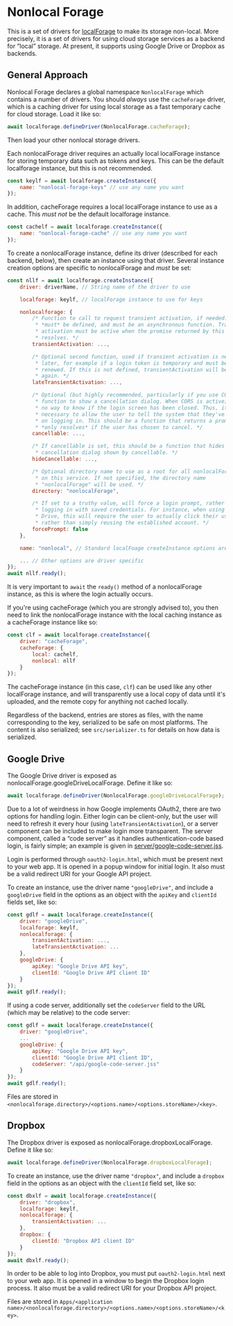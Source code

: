 # Nonlocal Forage

This is a set of drivers for
[localForage](https://github.com/localForage/localForage) to make its storage
non-local. More precisely, it is a set of drivers for using cloud storage
services as a backend for “local” storage. At present, it supports using Google
Drive or Dropbox as backends.


## General Approach

Nonlocal Forage declares a global namespace `NonlocalForage` which contains a
number of drivers. You should *always* use the `cacheForage` driver, which is a
caching driver for using local storage as a fast temporary cache for cloud
storage. Load it like so:

```js
await localforage.defineDriver(NonlocalForage.cacheForage);
```

Then load your other nonlocal storage drivers.

Each nonlocalForage driver requires an actually local localForage instance for
storing temporary data such as tokens and keys. This can be the default
localforage instance, but this is not recommended.

```js
const keylf = await localforage.createInstance({
    name: "nonlocal-forage-keys" // use any name you want
});
```

In addition, cacheForage requires a local localForage instance to use as a
cache. This *must not* be the default localforage instance.

```js
const cachelf = await localforage.createInstance({
    name: "nonlocal-forage-cache" // use any name you want
});
```

To create a nonlocalForage instance, define its driver (described for each
backend, below), then create an instance using that driver. Several instance
creation options are specific to nonlocalForage and *must* be set:

```js
const nllf = await localforage.createInstance({
    driver: driverName, // String name of the driver to use

    localforage: keylf, // localForage instance to use for keys

    nonlocalforage: {
        /* Function to call to request transient activation, if needed. This
         * *must* be defined, and must be an asynchronous function. Transient
         * activation must be active when the promise returned by this function
         * resolves. */
        transientActivation: ..., 

        /* Optional second function, used if transient activation is needed
         * later, for example if a login token is temporary and must be
         * renewed. If this is not defined, transientActivation will be used
         * again. */
        lateTransientActivation: ...,

        /* Optional (but highly recommended, particularly if you use CORS)
         * function to show a cancellation dialog. When CORS is active, there's
         * no way to know if the login screen has been closed. Thus, it's
         * necessary to allow the user to tell the system that they've given up
         * on logging in. This should be a function that returns a promise that
         * *only resolves* if the user has chosen to cancel. */
        cancellable: ...,

        /* If cancellable is set, this should be a function that hides the
         * cancellation dialog shown by cancellable. */
        hideCancellable: ...,

        /* Optional directory name to use as a root for all nonlocalForage data
         * on this service. If not specified, the directory name
         * "nonlocalForage" will be used. */
        directory: "nonlocalForage",

        /* If set to a truthy value, will force a login prompt, rather than
         * logging in with saved credentials. For instance, when using Google
         * Drive, this will require the user to actually click their username,
         * rather than simply reusing the established account. */
        forcePrompt: false
    },

    name: "nonlocal", // Standard localFoage createInstance options are allowed

    ... // Other options are driver specific
});
await nllf.ready();
```

It is very important to `await` the `ready()` method of a nonlocalForage
instance, as this is where the login actually occurs.

If you're using cacheForage (which you are strongly advised to), you then need
to link the nonlocalForage instance with the local caching instance as a
cacheForage instance like so:

```js
const clf = await localforage.createInstance({
    driver: "cacheForage",
    cacheForage: {
        local: cachelf,
        nonlocal: nllf
    }
});
```

The cacheForage instance (in this case, `clf`) can be used like any other
localForage instance, and will transparently use a local copy of data until
it's uploaded, and the remote copy for anything not cached locally.

Regardless of the backend, entries are stores as files, with the name
corresponding to the key, serialized to be safe on most platforms. The content
is also serialized; see `src/serializer.ts` for details on how data is
serialized.


## Google Drive

The Google Drive driver is exposed as nonlocalForage.googleDriveLocalForage.
Define it like so:

```js
await localforage.defineDriver(NonlocalForage.googleDriveLocalForage);
```

Due to a lot of weirdness in how Google implements OAuth2, there are two
options for handling login. Either login can be client-only, but the user will
need to refresh it every hour (using `lateTransientActivation`), or a server
component can be included to make login more transparent. The server component,
called a “code server” as it handles authentication-code based login, is fairly
simple; an example is given in
[server/google-code-server.jss](server/google-code-server.jss).

Login is performed through `oauth2-login.html`, which must be present next to
your web app. It is opened in a popup window for initial login. It also must be
a valid redirect URI for your Google API project.

To create an instance, use the driver name `"googleDrive"`, and include a
`googleDrive` field in the options as an object with the `apiKey` and
`clientId` fields set, like so:

```js
const gdlf = await localforage.createInstance({
    driver: "googleDrive",
    localforage: keylf,
    nonlocalforage: {
        transientActivation: ..., 
        lateTransientActivation: ...
    },
    googleDrive: {
        apiKey: "Google Drive API key",
        clientId: "Google Drive API client ID"
    }
});
await gdlf.ready();
```

If using a code server, additionally set the `codeServer` field to the URL
(which may be relative) to the code server:

```js
const gdlf = await localforage.createInstance({
    driver: "googleDrive",
    ...
    googleDrive: {
        apiKey: "Google Drive API key",
        clientId: "Google Drive API client ID",
        codeServer: "/api/google-code-server.jss"
    }
});
await gdlf.ready();
```

Files are stored in
`<nonlocalforage.directory>/<options.name>/<options.storeName>/<key>`.


## Dropbox

The Dropbox driver is exposed as nonlocalForage.dropboxLocalForage. Define it
like so:

```js
await localforage.defineDriver(NonlocalForage.dropboxLocalForage);
```

To create an instance, use the driver name `"dropbox"`, and include a `dropbox`
field in the options as an object with the `clientId` field set, like so:

```js
const dbxlf = await localforage.createInstance({
    driver: "dropbox",
    localforage: keylf,
    nonlocalforage: {
        transientActivation: ...
    },
    dropbox: {
        clientId: "Dropbox API client ID"
    }
});
await dbxlf.ready();
```

In order to be able to log into Dropbox, you must put `oauth2-login.html` next
to your web app. It is opened in a window to begin the Dropbox login process.
It also must be a valid redirect URI for your Dropbox API project.

Files are stored in
`Apps/<application name>/<nonlocalforage.directory>/<options.name>/<options.storeName>/<key>`.
